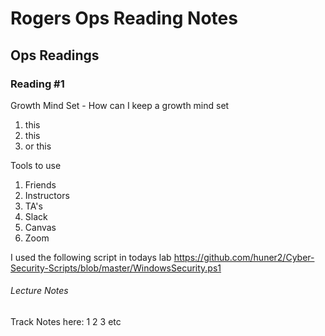 # Rogers Ops Reading Notes

## Ops Readings

### Reading #1

Growth Mind Set - How can I keep a growth mind set
1. this
2. this
3. or this

Tools to use
1. Friends
2. Instructors
3. TA's
4. Slack
5. Canvas
6. Zoom

I used the following script in todays lab
https://github.com/huner2/Cyber-Security-Scripts/blob/master/WindowsSecurity.ps1


###### Lecture Notes

Track Notes here:
1
2
3
etc

